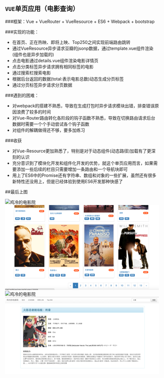 ## `VUE`单页应用（电影查询）

###框架：Vue + VueRouter + VueResource + ES6 + Webpack + bootstrap

###实现的功能：

+ 在首页、正在热映、即将上映、Top250之间实现前端路由跳转
+ 通过VueResource异步请求豆瓣的jsonp数据，通过template.vue组件渲染(组件也是异步加载的)
+ 点击电影通过details.vue组件渲染电影详情页
+ 点击分类标签异步请求拥有相同标签的电影
+ 通过搜索栏搜索电影
+ 根据后台返回的数据(total:表示电影总数)动态生成分页标签
+ 通过分页标签异步请求分页数据

###遇到的困难：

+ 对webpack的搭建不熟悉，导致在生成打包时异步请求模块出错，排查错误原因浪费了较多的时间
+ 对Vue-Router路由转化各阶段的钩子函数不熟悉，导致在切换路由请求后台数据时需要一个个手动尝试各个钩子函数
+ 对组件的解耦做得还不够，要多加练习

###收获

+ 对Vue-Resource更加熟悉了，特别是对于动态组件(动态路径)加载有了更深刻的认识
+ 充分意识到了模块化开发和组件化开发的优势，就这个单页应用而言，如果需要添加一些后续的栏目只需要增加一条路由和一个导航块即可
+ 用上了ES6中的Promise还有字符串、数组和对象的一些扩展，虽然还有很多新特性还没用上，但是已经体验到使用ES6开发那种快感了

##最后上图

![鸡冷的电影院](./readmeImages/1.png)
![鸡冷的电影院](./readmeImages/2.png)
![鸡冷的电影院](./readmeImages/3.png)
![鸡冷的电影院](./readmeImages/4.png)